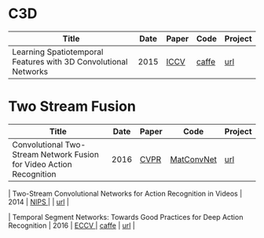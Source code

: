 # C3D

|Title|Date|Paper|Code|Project|
|---|---|---|---|---|
| Learning Spatiotemporal Features with 3D Convolutional Networks | 2015 | [ICCV](http://vlg.cs.dartmouth.edu/c3d/c3d_video.pdf) | [caffe](https://github.com/facebook/C3D) | [url](http://vlg.cs.dartmouth.edu/c3d) |

# Two Stream Fusion
|Title|Date|Paper|Code|Project|
|---|---|---|---|---|
| Convolutional Two-Stream Network Fusion for Video Action Recognition | 2016 | [CVPR ](https://arxiv.org/pdf/1604.06573.pdf) | [MatConvNet ](https://github.com/feichtenhofer/twostreamfusion) | [url](http://www.robots.ox.ac.uk/~vgg/software/two_stream_action) |

| Two-Stream Convolutional Networks for Action Recognition in Videos  | 2014 | [NIPS ](https://arxiv.org/pdf/1406.2199.pdf) |  | [url](http://www.robots.ox.ac.uk/~vgg/software/two_stream_action) |


| Temporal Segment Networks: Towards Good Practices for Deep Action Recognition | 2016 | [ECCV ](https://arxiv.org/pdf/1608.00859.pdf) | [ caffe](https://github.com/yjxiong/temporal-segment-networks) | [url](http://yjxiong.me/others/tsn/) |



